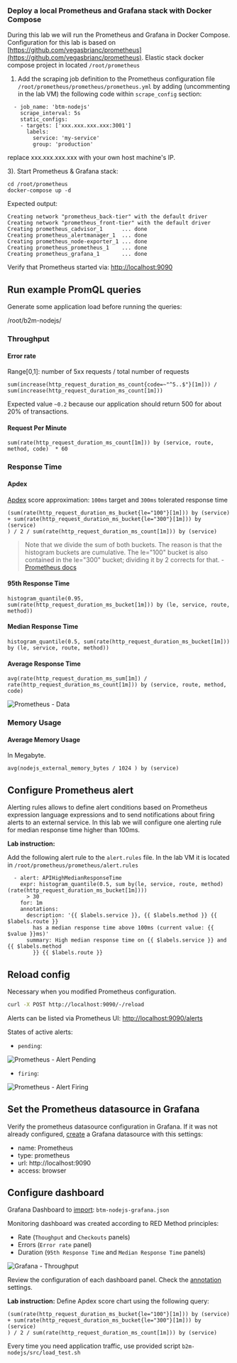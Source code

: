 ### Deploy a local Prometheus and Grafana stack with Docker Compose

During this lab we will run the Prometheus and Grafana in  Docker Compose.
Configuration for this lab is based on [https://github.com/vegasbrianc/prometheus](https://github.com/vegasbrianc/prometheus).
Elastic stack docker compose project in located `/root/prometheus`

1. Add the scraping job definition to the Prometheus configuration file `/root/prometheus/prometheus/prometheus.yml` by adding (uncommenting in the lab VM) the following code within `scrape_config` section:

```
  - job_name: 'btm-nodejs'
    scrape_interval: 5s
    static_configs:
    - targets: ['xxx.xxx.xxx.xxx:3001']
      labels:
        service: 'my-service'
        group: 'production'

```
replace xxx.xxx.xxx.xxx with your own host machine's IP.

3). Start Prometheus & Grafana stack:
   
```
cd /root/prometheus
docker-compose up -d
```
Expected output:
```
Creating network "prometheus_back-tier" with the default driver
Creating network "prometheus_front-tier" with the default driver
Creating prometheus_cadvisor_1      ... done
Creating prometheus_alertmanager_1  ... done
Creating prometheus_node-exporter_1 ... done
Creating prometheus_prometheus_1    ... done
Creating prometheus_grafana_1       ... done

```

Verify that Prometheus started via: [http://localhost:9090](http://localhost:9090/graph)


## Run example PromQL queries

Generate some application load before running the queries:

/root/b2m-nodejs/

### Throughput

#### Error rate

Range[0,1]: number of 5xx requests / total number of requests

```
sum(increase(http_request_duration_ms_count{code=~"^5..$"}[1m])) /  sum(increase(http_request_duration_ms_count[1m]))
```

Expected value `~0.2` because our application should return 500 for about 20% of transactions.

#### Request Per Minute

```
sum(rate(http_request_duration_ms_count[1m])) by (service, route, method, code)  * 60
```

### Response Time

#### Apdex

[Apdex](https://en.wikipedia.org/wiki/Apdex) score approximation: `100ms` target and `300ms` tolerated response time

```
(sum(rate(http_request_duration_ms_bucket{le="100"}[1m])) by (service) + sum(rate(http_request_duration_ms_bucket{le="300"}[1m])) by (service)
) / 2 / sum(rate(http_request_duration_ms_count[1m])) by (service)
```

> Note that we divide the sum of both buckets. The reason is that the histogram buckets are cumulative. The le="100" bucket is also contained in the le="300" bucket; dividing it by 2 corrects for that. - [Prometheus docs](https://prometheus.io/docs/practices/histograms/#apdex-score)

#### 95th Response Time

```
histogram_quantile(0.95, sum(rate(http_request_duration_ms_bucket[1m])) by (le, service, route, method))
```

#### Median Response Time

```
histogram_quantile(0.5, sum(rate(http_request_duration_ms_bucket[1m])) by (le, service, route, method))
```

#### Average Response Time

```
avg(rate(http_request_duration_ms_sum[1m]) / rate(http_request_duration_ms_count[1m])) by (service, route, method, code)
```
![Prometheus - Data](images/prometheus-data.png)

### Memory Usage

#### Average Memory Usage

In Megabyte.

```
avg(nodejs_external_memory_bytes / 1024 ) by (service)
```

## Configure Prometheus alert
Alerting rules allows to define alert conditions based on Prometheus expression language expressions and to send notifications about firing alerts to an external service. In this lab we will configure one alerting rule for median response time higher than 100ms.

**Lab instruction:**

Add the following alert rule to the `alert.rules` file. In the lab VM it is located in `/root/prometheus/prometheus/alert.rules`

```
  - alert: APIHighMedianResponseTime
    expr: histogram_quantile(0.5, sum by(le, service, route, method) (rate(http_request_duration_ms_bucket[1m])))
      > 30
    for: 1m
    annotations:
      description: '{{ $labels.service }}, {{ $labels.method }} {{ $labels.route }}
        has a median response time above 100ms (current value: {{ $value }}ms)'
      summary: High median response time on {{ $labels.service }} and {{ $labels.method
        }} {{ $labels.route }}
```

## Reload config

Necessary when you modified Prometheus configuration.

```sh
curl -X POST http://localhost:9090/-/reload
```

Alerts can be listed via Prometheus UI: [http://localhost:9090/alerts](http://localhost:9090/alerts)

States of active alerts: 

- `pending`:

![Prometheus - Alert Pending](images/prometheus-alert-pending.png)

- `firing`:

![Prometheus - Alert Firing](images/prometheus-alert-firing.png)

## Set the Prometheus datasource in Grafana

Verify the prometheus datasource configuration in Grafana. If it was not already configured, [create](http://docs.grafana.org/features/datasources/prometheus/#adding-the-data-source-to-grafana) a Grafana datasource with this settings:

+ name: Prometheus
+ type: prometheus
+ url: http://localhost:9090
+ access: browser


## Configure dashboard

Grafana Dashboard to [import](http://docs.grafana.org/reference/export_import/#importing-a-dashboard): `btm-nodejs-grafana.json`

Monitoring dashboard was created according to RED Method principles:

- Rate (`Thoughput` and `Checkouts` panels)
- Errors (`Error rate` panel)
- Duration (`95th Response Time` and `Median Response Time` panels)

![Grafana - Throughput](images/grafana.png)

Review the configuration of each dashboard panel. Check the [annotation](http://docs.grafana.org/reference/annotations/) settings.

**Lab instruction:**
Define Apdex score chart using the following query:

```
(sum(rate(http_request_duration_ms_bucket{le="100"}[1m])) by (service) + sum(rate(http_request_duration_ms_bucket{le="300"}[1m])) by (service)
) / 2 / sum(rate(http_request_duration_ms_count[1m])) by (service)
```

Every time you need application traffic, use provided script `b2m-nodejs/src/load_test.sh`